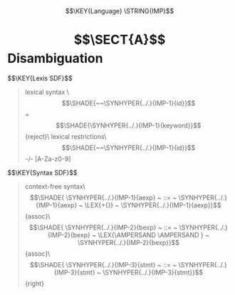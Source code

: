 $$\KEY{Language} \STRING{IMP}$$

# $$\SECT{A}$$ Disambiguation
           


\$$\KEY{Lexis SDF}$$
> lexical syntax \\
>   $$\SHADE{~~\SYNHYPER{../.}{IMP-1}{id}}$$ = $$\SHADE{\SYNHYPER{../.}{IMP-1}{keyword}}$$ {reject}\\
> lexical restrictions\\
>   $$\SHADE{~~\SYNHYPER{../.}{IMP-1}{id}}$$ -/- [A-Za-z0-9]

\$$\KEY{Syntax SDF}$$
> context-free syntax\\
> $$\SHADE{ \SYNHYPER{../.}{IMP-1}{aexp}  ~ ::= ~  \SYNHYPER{../.}{IMP-1}{aexp} ~ \LEX{+{}} ~ \SYNHYPER{../.}{IMP-1}{aexp}}$$  {assoc}\\
> $$\SHADE{ \SYNHYPER{../.}{IMP-2}{bexp}  ~ ::= ~  \SYNHYPER{../.}{IMP-2}{bexp} ~ \LEX{\AMPERSAND \AMPERSAND } ~ \SYNHYPER{../.}{IMP-2}{bexp}}$$ {assoc}\\
> $$\SHADE{ \SYNHYPER{../.}{IMP-3}{stmt}  ~ ::= ~  \SYNHYPER{../.}{IMP-3}{stmt} ~ \SYNHYPER{../.}{IMP-3}{stmt}}$$      {right}



[Funcons-beta]: /CBS-beta/math/Funcons-beta
  "FUNCONS-BETA"
[Unstable-Funcons-beta]: /CBS-beta/math/Unstable-Funcons-beta
  "UNSTABLE-FUNCONS-BETA"
[Languages-beta]: /CBS-beta/math/Languages-beta
  "LANGUAGES-BETA"
[Unstable-Languages-beta]: /CBS-beta/math/Unstable-Languages-beta
  "UNSTABLE-LANGUAGES-BETA"
[CBS-beta]: /CBS-beta 
  "CBS-BETA"
